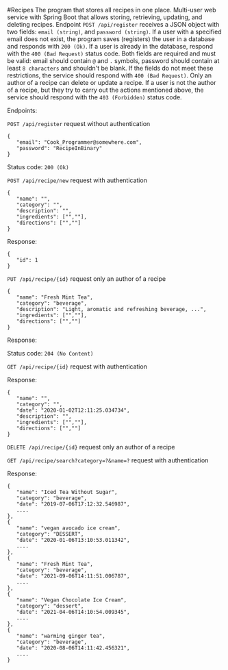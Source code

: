 #Recipes
The program that stores all recipes in one place. Multi-user web service with Spring Boot that allows storing, retrieving, updating, and deleting recipes.
Endpoint ```POST /api/register``` receives a JSON object with two fields: ```email (string)```, and ```password (string)```. If a user with a specified email does not exist, the program saves (registers) the user in a database and responds with ```200 (Ok)```. If a user is already in the database, respond with the ```400 (Bad Request)``` status code. Both fields are required and must be valid: email should contain ```@``` and ```.``` symbols, password should contain at least ```8 characters``` and shouldn't be blank. If the fields do not meet these restrictions, the service should respond with ```400 (Bad Request)```.
Only an author of a recipe can delete or update a recipe. If a user is not the author of a recipe, but they try to carry out the actions mentioned above, the service should respond with the ```403 (Forbidden)``` status code.

Endpoints:

```POST /api/register``` request without authentication
```
{
   "email": "Cook_Programmer@somewhere.com",
   "password": "RecipeInBinary"
}
```
Status code: ```200 (Ok)```

```POST /api/recipe/new``` request with authentication
```
{
   "name": "",
   "category": "",
   "description": "",
   "ingredients": ["",""],
   "directions": ["",""]
}
```
Response:
```
{
   "id": 1
}
```
```PUT /api/recipe/{id}``` request only an author of a recipe
```
{
   "name": "Fresh Mint Tea",
   "category": "beverage",
   "description": "Light, aromatic and refreshing beverage, ...",
   "ingredients": ["",""],
   "directions": ["",""]
}
```
Response:

Status code: ```204 (No Content)```

```GET /api/recipe/{id}``` request with authentication

Response:
```
{
   "name": "",
   "category": "",
   "date": "2020-01-02T12:11:25.034734",
   "description": "",
   "ingredients": ["",""],
   "directions": ["",""]
}
```
```DELETE /api/recipe/{id}``` request only an author of a recipe

```GET /api/recipe/search?category=?&name=?``` request with authentication

Response:
```
{
   "name": "Iced Tea Without Sugar",
   "category": "beverage",
   "date": "2019-07-06T17:12:32.546987",
   ....
},
{
   "name": "vegan avocado ice cream",
   "category": "DESSERT",
   "date": "2020-01-06T13:10:53.011342",
   ....
},
{
   "name": "Fresh Mint Tea",
   "category": "beverage",
   "date": "2021-09-06T14:11:51.006787",
   ....
},
{
   "name": "Vegan Chocolate Ice Cream",
   "category": "dessert",
   "date": "2021-04-06T14:10:54.009345",
   ....
},
{
   "name": "warming ginger tea",
   "category": "beverage",
   "date": "2020-08-06T14:11:42.456321",
   ....
}
```
